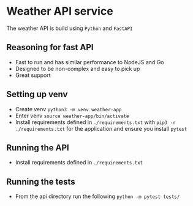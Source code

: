 # Weather API service

The weather API is build using `Python` and `FastAPI`

## Reasoning for fast API

- Fast to run and has similar performance to NodeJS and Go
- Designed to be non-complex and easy to pick up
- Great support

## Setting up venv

- Create venv `python3 -m venv weather-app`
- Enter venv `source weather-app/bin/activate`
- Install requirements defined in `./requirements.txt` with `pip3 -r ./requirements.txt` for the application and ensure you install `pytest`

## Running the API

- Install requirements defined in `./requirements.txt`

## Running the tests

- From the api directory run the following `python -m pytest tests/`
